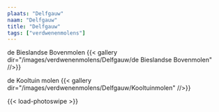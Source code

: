 ```yaml
---
plaats: "Delfgauw"
naam: "Delfgauw"
title: "Delfgauw"
tags: ["verdwenenmolens"]
---
```


de Bieslandse Bovenmolen
{{< gallery dir="/images/verdwenenmolens/Delfgauw/de Bieslandse Bovenmolen" //>}}

de Kooltuin molen
{{< gallery dir="/images/verdwenenmolens/Delfgauw/Kooltuinmolen" //>}}

{{< load-photoswipe >}}